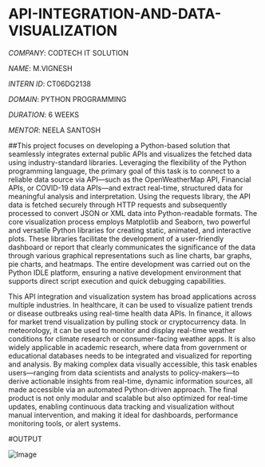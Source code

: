 # API-INTEGRATION-AND-DATA-VISUALIZATION

*COMPANY*: CODTECH IT SOLUTION

*NAME*: M.VIGNESH

*INTERN ID*: CT06DG2138

*DOMAIN*: PYTHON PROGRAMMING

*DURATION*: 6 WEEKS

*MENTOR*: NEELA SANTOSH

##This project focuses on developing a Python-based solution that seamlessly integrates external public APIs and visualizes the fetched data using industry-standard libraries. Leveraging the flexibility of the Python programming language, the primary goal of this task is to connect to a reliable data source via API—such as the OpenWeatherMap API, Financial APIs, or COVID-19 data APIs—and extract real-time, structured data for meaningful analysis and interpretation. Using the requests library, the API data is fetched securely through HTTP requests and subsequently processed to convert JSON or XML data into Python-readable formats. The core visualization process employs Matplotlib and Seaborn, two powerful and versatile Python libraries for creating static, animated, and interactive plots. These libraries facilitate the development of a user-friendly dashboard or report that clearly communicates the significance of the data through various graphical representations such as line charts, bar graphs, pie charts, and heatmaps. The entire development was carried out on the Python IDLE platform, ensuring a native development environment that supports direct script execution and quick debugging capabilities.

This API integration and visualization system has broad applications across multiple industries. In healthcare, it can be used to visualize patient trends or disease outbreaks using real-time health data APIs. In finance, it allows for market trend visualization by pulling stock or cryptocurrency data. In meteorology, it can be used to monitor and display real-time weather conditions for climate research or consumer-facing weather apps. It is also widely applicable in academic research, where data from government or educational databases needs to be integrated and visualized for reporting and analysis. By making complex data visually accessible, this task enables users—ranging from data scientists and analysts to policy-makers—to derive actionable insights from real-time, dynamic information sources, all made accessible via an automated Python-driven approach. The final product is not only modular and scalable but also optimized for real-time updates, enabling continuous data tracking and visualization without manual intervention, and making it ideal for dashboards, performance monitoring tools, or alert systems.

#OUTPUT

![Image](https://github.com/user-attachments/assets/e89561d3-cf7d-402e-9b43-e92a21e61682)
